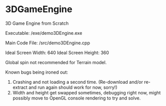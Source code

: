 # 3DGameEngine
3D Game Engine from Scratch

Executable: /exe/demo3DEngine.exe 

Main Code File: /src/demo3DEngine.cpp

Ideal Screen Width: 640
Ideal Screen Height: 360

Global spin not recommended for Terrain model.

Known bugs being ironed out:

1. Crashing and not loading a second time. (Re-download and/or re-extract and run again should work for now, sorry!)
2. Width and height get swapped sometimes, debugging right now, might possibly move to OpenGL console rendering to try and solve.
